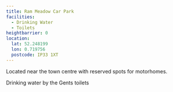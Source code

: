 ```yaml
---
title: Ram Meadow Car Park
facilities:
  - Drinking Water
  - Toilets
heightbarrier: 0
location:
  lat: 52.248199
  lon: 0.719756
  postcode: IP33 1XT
---
```


Located near the town centre with reserved spots for motorhomes.

Drinking water by the Gents toilets


